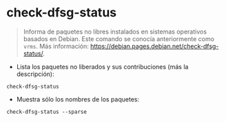 # check-dfsg-status

> Informa de paquetes no libres instalados en sistemas operativos basados en Debian.
> Este comando se conocía anteriormente como `vrms`.
> Más información: <https://debian.pages.debian.net/check-dfsg-status/>.

- Lista los paquetes no liberados y sus contribuciones (más la descripción):

`check-dfsg-status`

- Muestra sólo los nombres de los paquetes:

`check-dfsg-status --sparse`

